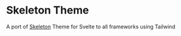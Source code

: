 # Skeleton Theme

A port of [Skeleton](https://www.skeleton.dev/) Theme for Svelte to all frameworks using Tailwind
